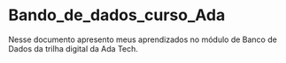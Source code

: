# Bando_de_dados_curso_Ada
Nesse documento apresento meus aprendizados no módulo de Banco de Dados da trilha digital da Ada Tech.

